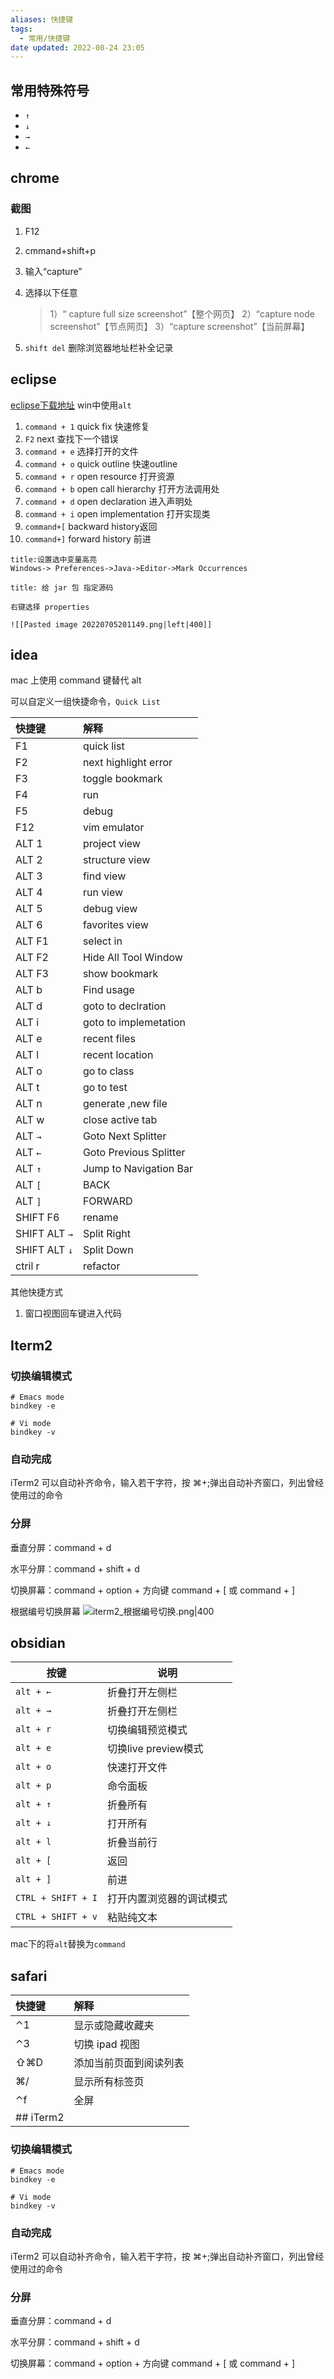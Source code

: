 ```yaml
---
aliases: 快捷键
tags:
  - 常用/快捷键
date updated: 2022-08-24 23:05
---
```


## 常用特殊符号

- `↑`
- `↓`
- `→`
- `←`

## chrome

### 截图

1. F12

2. cmmand+shift+p

3. 输入“capture”

4. 选择以下任意

   > 1）“ capture full size screenshot”【整个网页】
   > 2）“capture node screenshot”【节点网页】
   > 3）“capture screenshot”【当前屏幕】

5. `shift del` 删除浏览器地址栏补全记录

## eclipse

[eclipse下载地址](https://archive.eclipse.org/eclipse/downloads/)
win中使用`alt`

1. `command + 1` quick fix 快速修复
2. `F2` next 查找下一个错误
3. `command + e` 选择打开的文件
4. `command + o`  quick outline 快速outline
5. `command + r`  open resource 打开资源
6. `command + b`  open call hierarchy 打开方法调用处
7. `command + d`  open declaration 进入声明处
8. `command + i` open implementation 打开实现类
9. `command+[`   backward history返回
10. `command+]`  forward history 前进

```ad-info
title:设置选中变量高亮
Windows-> Preferences->Java->Editor->Mark Occurrences
```

```ad-info
title: 给 jar 包 指定源码

右键选择 properties 

![[Pasted image 20220705201149.png|left|400]]
```

## idea

mac 上使用 command 键替代 alt

可以自定义一组快捷命令，`Quick List`

| 快捷键            | 解释                     |
| :------------- | :--------------------- |
| F1             | quick list             |
| F2             | next highlight error   |
| F3             | toggle bookmark        |
| F4             | run                    |
| F5             | debug                  |
| F12            | vim emulator           |
| ALT 1          | project view           |
| ALT 2          | structure view         |
| ALT 3          | find view              |
| ALT 4          | run view               |
| ALT 5          | debug view             |
| ALT 6          | favorites view         |
| ALT F1         | select in              |
| ALT F2         | Hide All Tool Window   |
| ALT F3         | show bookmark          |
| ALT b          | Find usage             |
| ALT d          | goto to declration     |
| ALT i          | goto to implemetation  |
| ALT e          | recent files           |
| ALT l          | recent location        |
| ALT o          | go to class            |
| ALT t          | go to test             |
| ALT n          | generate ,new file     |
| ALT w          | close active tab       |
| ALT `→`        | Goto Next Splitter     |
| ALT `←`        | Goto Previous Splitter |
| ALT `↑`        | Jump to Navigation Bar |
| ALT `[`        | BACK                   |
| ALT `]`        | FORWARD                |
| SHIFT F6       | rename                 |
| SHIFT  ALT `→` | Split Right            |
| SHIFT ALT `↓`  | Split Down             |
| ctril r          | refactor               |

其他快捷方式

1. 窗口视图回车键进入代码

## Iterm2

### 切换编辑模式

```shell
# Emacs mode
bindkey -e

# Vi mode
bindkey -v
```

### 自动完成

iTerm2 可以自动补齐命令，输入若干字符，按 ⌘+;弹出自动补齐窗口，列出曾经使用过的命令

### 分屏

垂直分屏：command + d

水平分屏：command + shift + d

切换屏幕：command + option + 方向键 command + [ 或 command + ]

根据编号切换屏幕
![iterm2_根据编号切换.png|400](iterm2_根据编号切换.png)

## obsidian

| 按键                 | 说明               |
| ------------------ | ---------------- |
| `alt + ←`          | 折叠打开左侧栏          |
| `alt + →`          | 折叠打开左侧栏          |
| `alt + r`          | 切换编辑预览模式         |
| `alt + e`          | 切换live preview模式 |
| `alt + o`          | 快速打开文件           |
| `alt + p`          | 命令面板             |
| `alt + ↑`          | 折叠所有             |
| `alt + ↓`          | 打开所有             |
| `alt + l`          | 折叠当前行            |
| `alt + [`          | 返回               |
| `alt + ]`          | 前进               |
| `CTRL + SHIFT + I` | 打开内置浏览器的调试模式     |
| `CTRL + SHIFT + v` | 粘贴纯文本            |

mac下的将`alt`替换为`command`

## safari

| 快捷键       | 解释          |
| :-------- | :---------- |
| ⌃1        | 显示或隐藏收藏夹    |
| ⌃3        | 切换 ipad 视图  |
| ⇧⌘D       | 添加当前页面到阅读列表 |
| ⌘/        | 显示所有标签页     |
| ⌃f        | 全屏          |
| ## iTerm2 |             |

### 切换编辑模式

```shell
# Emacs mode
bindkey -e

# Vi mode
bindkey -v
```

### 自动完成

iTerm2 可以自动补齐命令，输入若干字符，按 ⌘+;弹出自动补齐窗口，列出曾经使用过的命令

### 分屏

垂直分屏：command + d

水平分屏：command + shift + d

切换屏幕：command + option + 方向键 command + [ 或 command + ]
